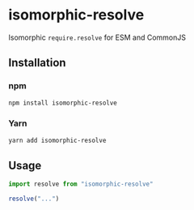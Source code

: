 # isomorphic-resolve

Isomorphic `require.resolve` for ESM and CommonJS

## Installation

### npm

```bash
npm install isomorphic-resolve
```

### Yarn

```bash
yarn add isomorphic-resolve
```

## Usage

```javascript
import resolve from "isomorphic-resolve"

resolve("...")
```
